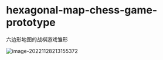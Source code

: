 # hexagonal-map-chess-game-prototype
六边形地图的战棋游戏雏形

![image-20221128213155372](C:\Users\王昭\AppData\Roaming\Typora\typora-user-images\image-20221128213155372.png)
